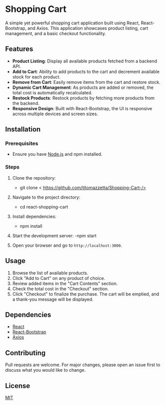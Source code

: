 # Shopping Cart

A simple yet powerful shopping cart application built using React, React-Bootstrap, and Axios. This application showcases product listing, cart management, and a basic checkout functionality.

## Features

- **Product Listing**: Display all available products fetched from a backend API.
- **Add to Cart**: Ability to add products to the cart and decrement available stock for each product.
- **Remove from Cart**: Easily remove items from the cart and restore stock.
- **Dynamic Cart Management**: As products are added or removed, the total cost is automatically recalculated.
- **Restock Products**: Restock products by fetching more products from the backend.
- **Responsive Design**: Built with React-Bootstrap, the UI is responsive across multiple devices and screen sizes.

## Installation

### Prerequisites

- Ensure you have [Node.js](https://nodejs.org/) and npm installed.

### Steps

1. Clone the repository:
   - git clone < https://github.com/titomazzetta/Shopping-Cart-/>

2. Navigate to the project directory:
   - cd react-shopping-cart
     
3. Install dependencies:
   - npm install
     
4. Start the development server:
   -npm start

5. Open your browser and go to `http://localhost:3000`.

## Usage

1. Browse the list of available products.
2. Click "Add to Cart" on any product of choice.
3. Review added items in the "Cart Contents" section.
4. Check the total cost in the "Checkout" section.
5. Click "Checkout" to finalize the purchase. The cart will be emptied, and a thank-you message will be displayed.

## Dependencies

- [React](https://reactjs.org/)
- [React-Bootstrap](https://react-bootstrap.github.io/)
- [Axios](https://github.com/axios/axios)

## Contributing

Pull requests are welcome. For major changes, please open an issue first to discuss what you would like to change.

## License

[MIT](https://choosealicense.com/licenses/mit/)






   



